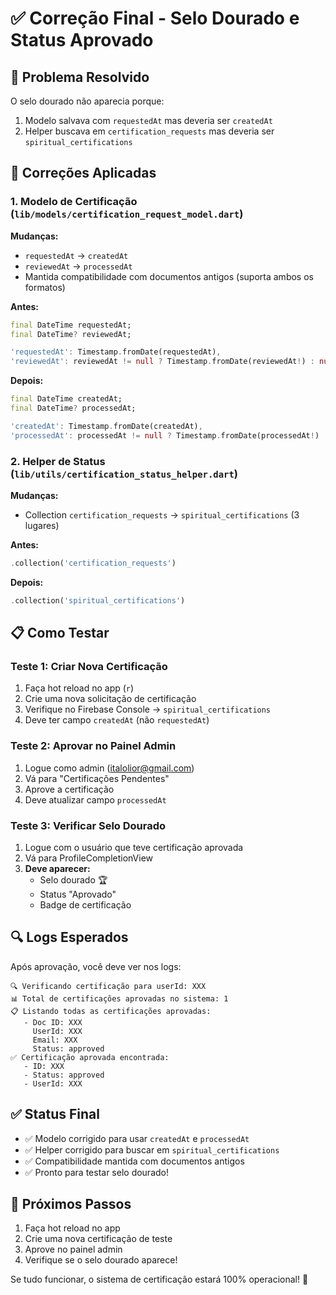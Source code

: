 # ✅ Correção Final - Selo Dourado e Status Aprovado

## 🎯 Problema Resolvido

O selo dourado não aparecia porque:
1. Modelo salvava com `requestedAt` mas deveria ser `createdAt`
2. Helper buscava em `certification_requests` mas deveria ser `spiritual_certifications`

## 🔧 Correções Aplicadas

### 1. Modelo de Certificação (`lib/models/certification_request_model.dart`)

**Mudanças:**
- `requestedAt` → `createdAt`
- `reviewedAt` → `processedAt`
- Mantida compatibilidade com documentos antigos (suporta ambos os formatos)

**Antes:**
```dart
final DateTime requestedAt;
final DateTime? reviewedAt;

'requestedAt': Timestamp.fromDate(requestedAt),
'reviewedAt': reviewedAt != null ? Timestamp.fromDate(reviewedAt!) : null,
```

**Depois:**
```dart
final DateTime createdAt;
final DateTime? processedAt;

'createdAt': Timestamp.fromDate(createdAt),
'processedAt': processedAt != null ? Timestamp.fromDate(processedAt!) : null,
```

### 2. Helper de Status (`lib/utils/certification_status_helper.dart`)

**Mudanças:**
- Collection `certification_requests` → `spiritual_certifications` (3 lugares)

**Antes:**
```dart
.collection('certification_requests')
```

**Depois:**
```dart
.collection('spiritual_certifications')
```

## 📋 Como Testar

### Teste 1: Criar Nova Certificação
1. Faça hot reload no app (`r`)
2. Crie uma nova solicitação de certificação
3. Verifique no Firebase Console → `spiritual_certifications`
4. Deve ter campo `createdAt` (não `requestedAt`)

### Teste 2: Aprovar no Painel Admin
1. Logue como admin (italolior@gmail.com)
2. Vá para "Certificações Pendentes"
3. Aprove a certificação
4. Deve atualizar campo `processedAt`

### Teste 3: Verificar Selo Dourado
1. Logue com o usuário que teve certificação aprovada
2. Vá para ProfileCompletionView
3. **Deve aparecer:**
   - Selo dourado 🏆
   - Status "Aprovado"
   - Badge de certificação

## 🔍 Logs Esperados

Após aprovação, você deve ver nos logs:
```
🔍 Verificando certificação para userId: XXX
📊 Total de certificações aprovadas no sistema: 1
📋 Listando todas as certificações aprovadas:
   - Doc ID: XXX
     UserId: XXX
     Email: XXX
     Status: approved
✅ Certificação aprovada encontrada:
   - ID: XXX
   - Status: approved
   - UserId: XXX
```

## ✅ Status Final

- ✅ Modelo corrigido para usar `createdAt` e `processedAt`
- ✅ Helper corrigido para buscar em `spiritual_certifications`
- ✅ Compatibilidade mantida com documentos antigos
- ✅ Pronto para testar selo dourado!

## 🎉 Próximos Passos

1. Faça hot reload no app
2. Crie uma nova certificação de teste
3. Aprove no painel admin
4. Verifique se o selo dourado aparece!

Se tudo funcionar, o sistema de certificação estará 100% operacional! 🚀
